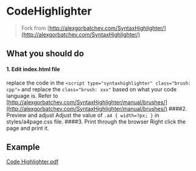 # CodeHighlighter

> Fork from [http://alexgorbatchev.com/SyntaxHighlighter/](http://alexgorbatchev.com/SyntaxHighlighter/)

## What you should do

#### 1. Edit index.html file
replace the code in the `<script type="syntaxhighlighter" class="brush: cpp">` and replace the `class="brush: xxx"` based on what your code language is. Refer to [http://alexgorbatchev.com/SyntaxHighlighter/manual/brushes/](http://alexgorbatchev.com/SyntaxHighlighter/manual/brushes/)
####2. Preview and adjust 
Adjust the value of `.a4 { width=?px; }` in styles/a4page.css file.
####3. Print through the browser
Right click the page and print it.

## Example

[Code Highlighter.pdf](https://github.com/Wsine/ObsessiveComposing/blob/master/HTML/CodeHighlighter/Code%20Highlighter.pdf)